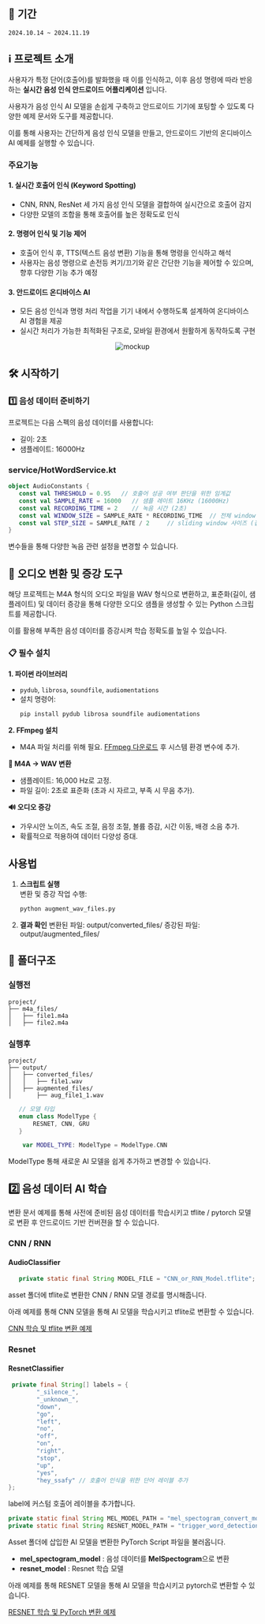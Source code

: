
## 📅 기간

`2024.10.14 ~ 2024.11.19`

## ℹ 프로젝트 소개

사용자가 특정 단어(호출어)를 발화했을 때 이를 인식하고, 이후 음성 명령에 따라 반응하는 **실시간 음성 인식 안드로이드 어플리케이션** 입니다.

사용자가 음성 인식 AI 모델을 손쉽게 구축하고 안드로이드 기기에 포팅할 수 있도록 다양한 예제 문서와 도구를 제공합니다. 

이를 통해 사용자는 간단하게 음성 인식 모델을 만들고, 안드로이드 기반의 온디바이스 AI 예제를 실행할 수 있습니다.
### 주요기능
#### 1. 실시간 호출어 인식 (Keyword Spotting)
   - CNN, RNN, ResNet 세 가지 음성 인식 모델을 결합하여 실시간으로 호출어 감지
   - 다양한 모델의 조합을 통해 호출어를 높은 정확도로 인식

#### 2. 명령어 인식 및 기능 제어
   - 호출어 인식 후, TTS(텍스트 음성 변환) 기능을 통해 명령을 인식하고 해석
   - 사용자는 음성 명령으로 손전등 켜기/끄기와 같은 간단한 기능을 제어할 수 있으며, 향후 다양한 기능 추가 예정

#### 3. 안드로이드 온디바이스 AI
   - 모든 음성 인식과 명령 처리 작업을 기기 내에서 수행하도록 설계하여 온디바이스 AI 경험을 제공
   - 실시간 처리가 가능한 최적화된 구조로, 모바일 환경에서 원활하게 동작하도록 구현

<div align="center">
    <img src="/uploads/f8669126fdb1499810b9408b71a6d5f9/mockup.png" alt="mockup">
</div>

## 🛠 시작하기

### 1️⃣ 음성 데이터 준비하기

프로젝트는 다음 스펙의 음성 데이터를 사용합니다:

- 길이: 2초
- 샘플레이트: 16000Hz

### service/HotWordService.kt 
```kotlin
object AudioConstants {
   const val THRESHOLD = 0.95   // 호출어 성공 여부 판단을 위한 임계값
   const val SAMPLE_RATE = 16000   // 샘플 레이트 16KHz (16000Hz)
   const val RECORDING_TIME = 2    // 녹음 시간 (2초)
   const val WINDOW_SIZE = SAMPLE_RATE * RECORDING_TIME  // 전체 window size
   const val STEP_SIZE = SAMPLE_RATE / 2     // sliding window 사이즈 (겹치는 구간)
}
```
변수들을 통해 다양한 녹음 관련 설정을 변경할 수 있습니다.


## 🎵 오디오 변환 및 증강 도구

해당 프로젝트는 M4A 형식의 오디오 파일을 WAV 형식으로 변환하고, 표준화(길이, 샘플레이트) 및 데이터 증강을 통해 다양한 오디오 샘플을 생성할 수 있는 Python 스크립트를 제공합니다.

이를 활용해 부족한 음성 데이터를 증강시켜 학습 정확도를 높일 수 있습니다.

### 📋 필수 설치
**1. 파이썬 라이브러리**
  - `pydub`, `librosa`, `soundfile`, `audiomentations`
  - 설치 명령어:
    ```bash
    pip install pydub librosa soundfile audiomentations
    ```

**2. FFmpeg 설치**
  - M4A 파일 처리를 위해 필요. [FFmpeg 다운로드](https://ffmpeg.org/download.html) 후 시스템 환경 변수에 추가.

**🔄 M4A → WAV 변환**
  - 샘플레이트: 16,000 Hz로 고정.
  - 파일 길이: 2초로 표준화 (초과 시 자르고, 부족 시 무음 추가).

**🔊 오디오 증강**
  - 가우시안 노이즈, 속도 조절, 음정 조절, 볼륨 증감, 시간 이동, 배경 소음 추가.
  - 확률적으로 적용하여 데이터 다양성 증대.


## 사용법
1. **스크립트 실행**  
   변환 및 증강 작업 수행:
   ```bash
   python augment_wav_files.py
2. **결과 확인**
변환된 파일: output/converted_files/
증강된 파일: output/augmented_files/

## 📂 폴더구조
### 실행전
```plaintext
project/
├── m4a_files/
│   ├── file1.m4a
│   ├── file2.m4a
```
### 실행후
```
project/
├── output/
│   ├── converted_files/
│   │   ├── file1.wav
│   ├── augmented_files/
│       ├── aug_file1_1.wav
```


```kotlin
   // 모델 타입
   enum class ModelType {
       RESNET, CNN, GRU
   }

    var MODEL_TYPE: ModelType = ModelType.CNN
```
ModelType 통해 새로운 AI 모델을 쉽게 추가하고 변경할 수 있습니다.

## 2️⃣ 음성 데이터 AI 학습 

변환 문서 예제를 통해 사전에 준비된 음성 데이터를 학습시키고 tflite / pytorch 모델로 변환 후 안드로이드 기반 컨버젼을 할 수 있습니다.

### CNN / RNN

#### AudioClassifier
```java
   private static final String MODEL_FILE = "CNN_or_RNN_Model.tflite";
```
asset 폴더에 tflite로 변환한 CNN / RNN 모델 경로를 명시해줍니다.

아래 예제를 통해 CNN 모델을 통해 AI 모델을 학습시키고 tflite로 변환할 수 있습니다.

[CNN 학습 및 tflite 변환 예제](https://lab.ssafy.com/s11-final/S11P31S207/-/blob/develop/AI/CNN/README.md?ref_type=heads)


### Resnet
#### ResnetClassifier
```java
 private final String[] labels = {
        "_silence_", 
        "_unknown_",  
        "down",
        "go",
        "left",   
        "no",
        "off",
        "on",
        "right",
        "stop",
        "up",
        "yes",
        "hey_ssafy" // 호출어 인식을 위한 단어 레이블 추가
};
```
label에 커스텀 호출어 레이블을 추가합니다.

```java
private static final String MEL_MODEL_PATH = "mel_spectogram_convert_model.ptl";
private static final String RESNET_MODEL_PATH = "trigger_word_detection_model_with_ResNet.ptl";
```
Asset 폴더에 삽입한 AI 모델을 변환한 PyTorch Script 파일을 불러옵니다.

- **mel_spectogram_model** : 음성 데이터를 **MelSpectogram**으로 변환
- **resnet_model** : Resnet 학습 모델

아래 예제를 통해 RESNET 모델을 통해 AI 모델을 학습시키고 pytorch로 변환할 수 있습니다.

[RESNET 학습 및 PyTorch 변환 예제](https://lab.ssafy.com/s11-final/S11P31S207/-/tree/develop/AI/bcresnet-main?ref_type=heads)


